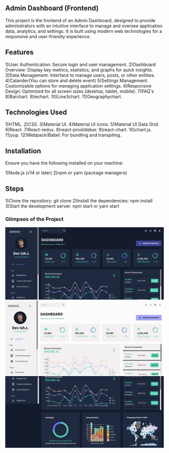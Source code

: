 ## Admin Dashboard (Frontend)

This project is the frontend of an Admin Dashboard, designed to provide administrators with an intuitive interface to manage and oversee application data, analytics, and settings. It is built using modern web technologies for a responsive and user-friendly experience.

## Features


1)User Authentication: Secure login and user management.
2)Dashboard Overview: Display key metrics, statistics, and graphs for quick insights.
3)Data Management: Interface to manage users, posts, or other entities.
4)Calander(You can store and delete event)
5)Settings Management: Customizable options for managing application settings.
6)Responsive Design: Optimized for all screen sizes (desktop, tablet, mobile).
7)FAQ's
8)Barchart.
9)iechart.
10)Line3chart.
11)Geographychart.


## Technologies Used

1)HTML.
2)CSS.
3)Material UI.
4)Material UI icons.
5)Material UI Data Grid.
6)React.
7)React-redux.
8)react-proslidebar.
9)react-chart.
10)chart.js.
11)yup.
12)Webpack/Babel: For bundling and transpiling.


## Installation


Ensure you have the following installed on your machine:

1)Node.js (v14 or later)
2)npm or yarn (package managers)


## Steps


1)Clone the repository: git clone
2)Install the dependencies: npm install
3)Start the development server: npm start or yarn start

### Glimpses of the Project

![](./public/assets/screenshot(1).PNG)
![](./public/assets/screenshot(2).PNG)
![](./public/assets/screenshot(3).PNG)